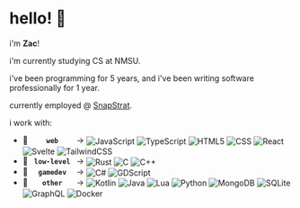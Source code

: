 # hello! 🌼
i'm **Zac**!

i'm currently studying CS at NMSU.

i've been programming for 5 years, and i've been writing software professionally for 1 year.  

currently employed @ [SnapStrat](https://www.snapstrat.com/).

i work with:
- 🍃 **`​​ ​ ​ ​ ​web ​ ​ ​ ​`** → <img align="center" alt="JavaScript" src="https://img.shields.io/badge/JavaScript-F7DF1E?style=flat&logo=javascript&logoColor=gray" /> <img align="center" alt="TypeScript" src="https://img.shields.io/badge/TypeScript-3178C6?style=flat&logo=typescript&logoColor=white" /> <img align="center" alt="HTML5" src="https://img.shields.io/badge/HTML5-E34F26?style=flat&logo=html5&logoColor=white" /> <img align="center" alt="CSS" src="https://img.shields.io/badge/CSS-663399?style=flat&logo=css&logoColor=white" /> <img align="center" alt="React" src="https://img.shields.io/badge/React-61DAFB?style=flat&logo=react&logoColor=grey" /> <img align="center" alt="Svelte" src="https://img.shields.io/badge/Svelte-FF3E00?style=flat&logo=svelte&logoColor=white" /> <img align="center" alt="TailwindCSS" src="https://img.shields.io/badge/Tailwind-06B6D4?style=flat&logo=tailwindcss&logoColor=white" />
- 🌳 **`​ low-level​ `** → <img align="center" alt="Rust" src="https://img.shields.io/badge/Rust-D34516?style=flat&logo=rust&logoColor=white" /> <img align="center" alt="C" src="https://img.shields.io/badge/C-A8B9CC?style=flat&logo=c&logoColor=gray" /> <img align="center" alt="C++" src="https://img.shields.io/badge/C++-00599C?style=flat&logo=cplusplus&logoColor=white" />
- 🌿 **`​ ​ gamedev ​ ​`** → <img align="center" alt="C#" src="https://csharp-badge.zaczac245.workers.dev/" /> <img align="center" alt="GDScript" src="https://img.shields.io/badge/GDScript-478CBF?style=flat&logo=godotengine&logoColor=white" />
- 🪷 **`​ ​ ​ ​other​ ​ ​ ​`** → <img align="center" alt="Kotlin" src="https://img.shields.io/badge/Kotlin-7F52FF?style=flat&logo=kotlin&logoColor=white" /> <img align="center" alt="Java" src="https://img.shields.io/badge/Java-007396?style=flat&logo=openjdk&logoColor=white" /> <img align="center" alt="Lua" src="https://img.shields.io/badge/Lua-000080?style=flat&logo=lua&logoColor=white" /> <img align="center" alt="Python" src="https://img.shields.io/badge/Python-3776AB?style=flat&logo=python&logoColor=white" /> <img align="center" alt="MongoDB" src="https://img.shields.io/badge/MongoDB-47A248?style=flat&logo=mongodb&logoColor=white" /> <img align="center" alt="SQLite" src="https://img.shields.io/badge/SQLite-003B57?style=flat&logo=sqlite&logoColor=white" /> <img align="center" alt="GraphQL" src="https://img.shields.io/badge/GraphQL-E10098?style=flat&logo=graphql&logoColor=white" /> <img align="center" alt="Docker" src="https://img.shields.io/badge/Docker-2496ED?style=flat&logo=docker&logoColor=white" />


